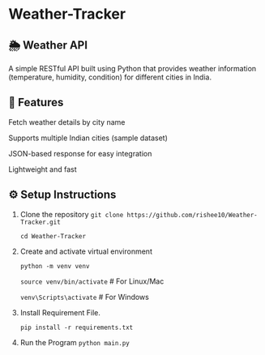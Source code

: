 # Weather-Tracker

## 🌦️ Weather API

A simple RESTful API built using Python that provides weather information (temperature, humidity, condition) for different cities in India.

## 📌 Features

Fetch weather details by city name

Supports multiple Indian cities (sample dataset)

JSON-based response for easy integration

Lightweight and fast

## ⚙️ Setup Instructions

1. Clone the repository
   ```git clone https://github.com/rishee10/Weather-Tracker.git```
   
   ```cd Weather-Tracker```
   
2. Create and activate virtual environment
   
   ```python -m venv venv```
   
   ```source venv/bin/activate```    # For Linux/Mac
   
   ```venv\Scripts\activate```       # For Windows

3. Install Requirement File.

   ```pip install -r requirements.txt```

4. Run the Program
   ```python main.py```
   

